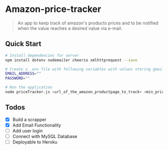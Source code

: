 # Amazon-price-tracker
> An app to keep track of amazon's products prices and to be notified when the value reaches a desired value via e-mail.

## Quick Start

``` bash
# Install dependencies for server
npm install dotenv nodemailer cheerio xmlhttprequest --save
```

``` bash
# Create a .env file with following variables with values storing gmail address and password from which mail needs to be sent
EMAIL_ADDRESS=""
PASSWORD=""
```

``` bash
# Run the application
node priceTracker.js <url_of_the_amazon_productpage_to_track> <min_price> <email_address_to_be_notified>
```

## Todos
 
 - [x] Build a scrapper
 - [x] Add Email Functionality
 - [ ] Add user login
 - [ ] Connect with MySQL Database
 - [ ] Deployable to Heroku
